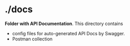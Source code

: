 # ./docs

**Folder with API Documentation**. This directory contains 
- config files for auto-generated API Docs by Swagger.
- Postman collection
